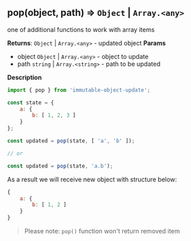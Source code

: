 <a name="pop"></a>

## pop(object, path) ⇒ <code>Object</code> \| <code>Array.&lt;any&gt;</code>
one of additional functions to work with array items

**Returns**: <code>Object</code> \| <code>Array.&lt;any&gt;</code> - updated object
**Params**

- object <code>Object</code> | <code>Array.&lt;any&gt;</code> - object to update
- path <code>string</code> | <code>Array.&lt;string&gt;</code> - path to be updated



**Description**

```js
import { pop } from 'immutable-object-update';

const state = {
    a: {
        b: [ 1, 2, 3 ]
    }
};

const updated = pop(state, [ 'a', 'b' ]);

// or

const updated = pop(state, 'a.b');
```

As a result we will receive new object with structure below:

```js
{
    a: {
        b: [ 1, 2 ]
    }
}
```

> Please note: `pop()` function won't return removed item